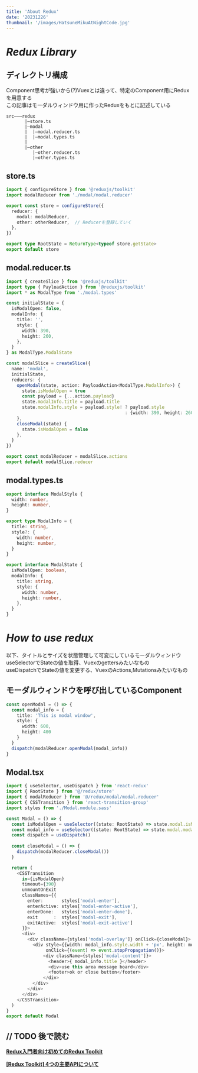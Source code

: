 ```yaml
---
title: 'About Redux'
date: '20231226'
thumbnail: '/images/HatsuneMikuAtNightCode.jpg'
---
```


# ***Redux Library***

## **ディレクトリ構成**
Component思考が強いから(?)Vuexとは違って、特定のComponent用にReduxを用意する  
この記事はモーダルウィンドウ用に作ったReduxをもとに記述している
```Text
src―――redux
       |―store.ts
       |―modal
       |  |―modal.reducer.ts
       |  |―modal.types.ts
       |
       |―other
          |―other.reducer.ts
          |―other.types.ts
```

## **store.ts**
```ts
import { configureStore } from '@reduxjs/toolkit'
import modalReducer from './modal/modal.reducer'

export const store = configureStore({
  reducer: {
    modal: modalReducer,
    other: otherReducer,  // Reducerを登録していく
  },
})

export type RootState = ReturnType<typeof store.getState>
export default store
```

## **modal.reducer.ts**
```ts
import { createSlice } from '@reduxjs/toolkit'
import type { PayloadAction } from '@reduxjs/toolkit'
import * as ModalType from './modal.types'

const initialState = {
  isModalOpen: false,
  modalInfo: {
    title: '',
    style: {
      width: 390,
      height: 260,
    },
  }
} as ModalType.ModalState

const modalSlice = createSlice({
  name: 'modal',
  initialState,
  reducers: {
    openModal(state, action: PayloadAction<ModalType.ModalInfo>) {
      state.isModalOpen = true
      const payload = {...action.payload}
      state.modalInfo.title = payload.title
      state.modalInfo.style = payload.style! ? payload.style
                                             : {width: 390, height: 260}
    },
    closeModal(state) {
      state.isModalOpen = false
    },
  }
})

export const modalReducer = modalSlice.actions
export default modalSlice.reducer
```

## **modal.types.ts**
```ts
export interface ModalStyle {
  width: number,
  height: number,
}

export type ModalInfo = {
  title: string,
  style?: {
    width: number,
    height: number,
  }
}

export interface ModalState {
  isModalOpen: boolean,
  modalInfo: {
    title: string,
    style: {
      width: number,
      height: number,
    },
  }
}
```

# ***How to use redux***
以下、タイトルとサイズを状態管理して可変にしているモーダルウィンドウ  
useSelectorでStateの値を取得、Vuexのgettersみたいなもの  
useDispatchでStateの値を変更する、VuexのActions,Mutationsみたいなもの

## **モーダルウィンドウを呼び出しているComponent**
```ts
const openModal = () => {
  const modal_info = {
    title: 'This is modal window',
    style: {
      width: 600,
      height: 400
    }
  }
  dispatch(modalReducer.openModal(modal_info))
}
```

## **Modal.tsx**
```ts
import { useSelector, useDispatch } from 'react-redux'
import { RootState } from '@/redux/store'
import { modalReducer } from '@/redux/modal/modal.reducer'
import { CSSTransition } from 'react-transition-group'
import styles from './Modal.module.sass'

const Modal = () => {
  const isModalOpen = useSelector((state: RootState) => state.modal.isModalOpen)
  const modal_info = useSelector((state: RootState) => state.modal.modalInfo)
  const dispatch = useDispatch()
  
  const closeModal = () => {
    dispatch(modalReducer.closeModal())
  }

  return (
    <CSSTransition
      in={isModalOpen}
      timeout={390}
      unmountOnExit
      classNames={{
        enter:       styles['modal-enter'],
        enterActive: styles['modal-enter-active'],
        enterDone:   styles['modal-enter-done'],
        exit      :  styles['modal-exit'],
        exitActive:  styles['modal-exit-active']
      }}>
      <div>
        <div className={styles['modal-overlay']} onClick={closeModal}>
          <div style={{width: modal_info.style.width + 'px', height: modal_info.style.height + 'px'}}
               onClick={(event) => event.stopPropagation()}>
              <div className={styles['modal-content']}>
                <header>{ modal_info.title }</header>
                <div>use this area message board</div>
                <footer>ok or close button</footer>
              </div>
          </div>
        </div>
      </div>
    </CSSTransition>
  )
}
export default Modal
```

## **// TODO 後で読む**

**[Redux入門者向け初めてのRedux Toolkit](https://reffect.co.jp/react/redux-toolkit#Redux_Toolkit)**

**[[Redux Toolkit] 4つの主要APIについて](https://qiita.com/10mi8o/items/5b5ded0504b0f28ac611)**
